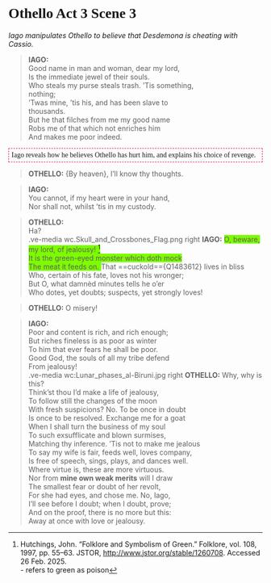 # <span style="font-family:Zapfino; alignment:center;"> Othello Act 3 Scene 3  </span>
_Iago manipulates Othello to believe that Desdemona is cheating with Cassio._


>**IAGO:** </br>
> Good name in man and woman, dear my lord, </br>
> Is the immediate jewel of their souls.</br>
> Who steals my purse steals trash. ’Tis something,</br>
> nothing;</br>
> ’Twas mine, ’tis his, and has been slave to</br>
> thousands.</br>
> But he that filches from me my good name</br>
> Robs me of that which not enriches him</br>
> And makes me poor indeed.</br>



 <p style="border:1px dashed crimson; padding:5px"><span style="font-family:times new roman">Iago reveals how he believes Othello has hurt him, and explains his choice of revenge. </span></p>





>**OTHELLO:**    {By heaven}, I’ll know thy thoughts. </br>


>**IAGO:** </br>
You cannot, if my heart were in your hand,</br>
Nor shall not, whilst ’tis in my custody.</br>

>**OTHELLO:** </br>
Ha?</br>
.ve-media wc.Skull_and_Crossbones_Flag.png right
>**IAGO:**       <span style="background:LawnGreen;">  O, beware, my lord, of jealousy! [^1] </br>
It is the green-eyed monster which doth mock</br>
The meat it feeds on. </span>  That ==cuckold=={Q1483612} lives in bliss</br>
Who, certain of his fate, loves not his wronger;  </br>
But O, what damnèd minutes tells he o’er</br>
Who dotes, yet doubts; suspects, yet strongly loves!</br>

>**OTHELLO:**       O misery! </br>

>**IAGO:** </br>
Poor and content is rich, and rich enough;</br>
But riches fineless is as poor as winter</br>
To him that ever fears he shall be poor.</br>
Good God, the souls of all my tribe defend</br>
From jealousy!</br>
.ve-media wc:Lunar_phases_al-Biruni.jpg right
>**OTHELLO:**  Why, why is this?</br>
Think’st thou I’d make a life of jealousy,</br>
To follow still the changes of the moon</br>
With fresh suspicions? No. To be once in doubt</br>
Is once to be resolved. Exchange me for a goat</br>
When I shall turn the business of my soul</br>
To such exsufflicate and blown surmises,</br>
Matching thy inference. ’Tis not to make me jealous</br>
To say my wife is fair, feeds well, loves company,</br>
Is free of speech, sings, plays, and dances well.</br>
Where virtue is, these are more virtuous.</br>
Nor from **mine own weak merits** will I draw</br>
The smallest fear or doubt of her revolt,</br>
For she had eyes, and chose me. No, Iago,</br>
I’ll see before I doubt; when I doubt, prove;</br>
And on the proof, there is no more but this:</br>
Away at once with love or jealousy.


[^1]: Hutchings, John. “Folklore and Symbolism of Green.” Folklore, vol. 108, 1997, pp. 55–63. JSTOR, http://www.jstor.org/stable/1260708. Accessed 26 Feb. 2025. </br> - refers to green as poison